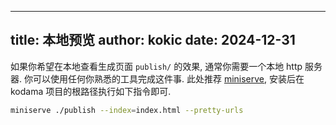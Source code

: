 
---
title: 本地预览
author: kokic
date: 2024-12-31
---

如果你希望在本地查看生成页面 `publish/` 的效果, 通常你需要一个本地 http 服务器. 你可以使用任何你熟悉的工具完成这件事. 此处推荐 [miniserve](https://github.com/svenstaro/miniserve), 安装后在 kodama 项目的根路径执行如下指令即可. 

```sh
miniserve ./publish --index=index.html --pretty-urls
```
